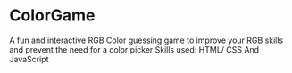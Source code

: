 # ColorGame
A fun and interactive RGB Color guessing game to improve your RGB skills and prevent the need for a color picker
Skills used: HTML/ CSS And JavaScript
